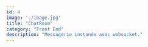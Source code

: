 ```yaml
---
id: 4
image: './image.jpg'
title: "ChatRoom"
category: "Front End"
description: "Messagerie instanée avec websocket."
---
```


